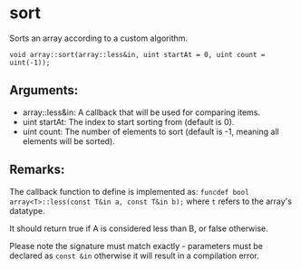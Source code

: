 # sort
Sorts an array according to a custom algorithm.

`void array::sort(array::less&in, uint startAt = 0, uint count = uint(-1));`

## Arguments:
* array::less&in: A callback that will be used for comparing items.
* uint startAt: The index to start sorting from (default is 0).
* uint count: The number of elements to sort (default is -1, meaning all elements will be sorted).

## Remarks:
The callback function to define is implemented as:
`funcdef bool array<T>::less(const T&in a, const T&in b);`
where `t` refers to the array's datatype.

It should return true if A is considered less than B, or false otherwise.

Please note the signature must match exactly - parameters must be declared as `const &in` otherwise it will result in a compilation error.
